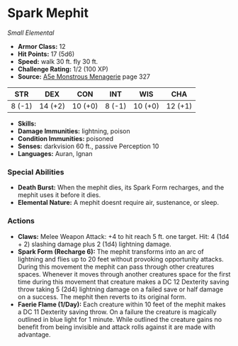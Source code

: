 # Spark Mephit

*Small* *Elemental*

- **Armor Class:** 12
- **Hit Points:** 17 (5d6)
- **Speed:** walk 30 ft. fly 30 ft.
- **Challenge Rating:** 1/2 (100 XP)
- **Source:** [A5e Monstrous Menagerie](https://enpublishingrpg.com/products/level-up-monstrous-menagerie-a5e) page 327

| STR | DEX | CON | INT | WIS | CHA |
| --- | --- | --- | --- | --- | --- |
| 8 (-1) | 14 (+2) | 10 (+0) | 8 (-1) | 10 (+0) | 12 (+1) |

- **Skills:** 
- **Damage Immunities:** lightning, poison
- **Condition Immunities:** poisoned
- **Senses:** darkvision 60 ft., passive Perception 10
- **Languages:** Auran, Ignan
### Special Abilities
- **Death Burst:** When the mephit dies, its Spark Form recharges, and the mephit uses it before it dies.
- **Elemental Nature:** A mephit doesnt require air, sustenance, or sleep.
### Actions
- **Claws:** Melee Weapon Attack: +4 to hit  reach 5 ft.  one target. Hit: 4 (1d4 + 2) slashing damage plus 2 (1d4) lightning damage.
- **Spark Form (Recharge 6):** The mephit transforms into an arc of lightning and flies up to 20 feet without provoking opportunity attacks. During this movement  the mephit can pass through other creatures spaces. Whenever it moves through another creatures space for the first time during this movement  that creature makes a DC 12 Dexterity saving throw  taking 5 (2d4) lightning damage on a failed save or half damage on a success. The mephit then reverts to its original form.
- **Faerie Flame (1/Day):** Each creature within 10 feet of the mephit makes a DC 11 Dexterity saving throw. On a failure  the creature is magically outlined in blue light for 1 minute. While outlined  the creature gains no benefit from being invisible and attack rolls against it are made with advantage.


